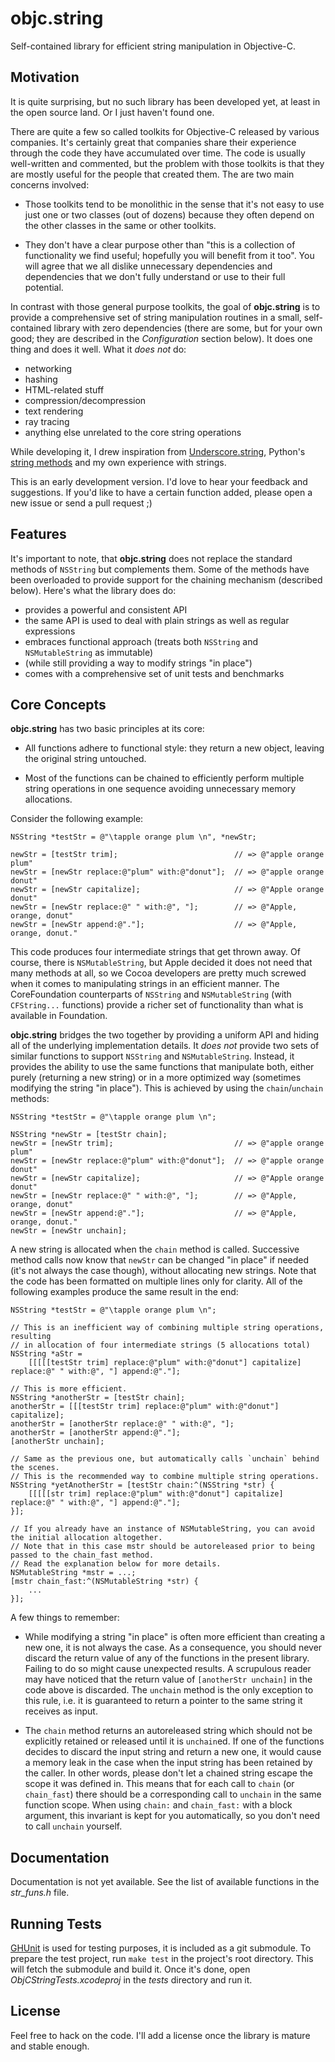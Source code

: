 objc.string
===========

Self-contained library for efficient string manipulation in Objective-C.


## Motivation ##

It is quite surprising, but no such library has been developed yet, at least in the open source land. Or I just haven't found one.

There are quite a few so called toolkits for Objective-C released by various companies. It's certainly great that companies share their experience through the code they have accumulated over time. The code is usually well-written and commented, but the problem with those toolkits is that they are mostly useful for the people that created them. The are two main concerns involved:

* Those toolkits tend to be monolithic in the sense that it's not easy to use just one or two classes (out of dozens) because they often depend on the other classes in the same or other toolkits.

* They don't have a clear purpose other than "this is a collection of functionality we find useful; hopefully you will benefit from it too". You will agree that we all dislike unnecessary dependencies and dependencies that we don't fully understand or use to their full potential.

In contrast with those general purpose toolkits, the goal of **objc.string** is to provide a comprehensive set of string manipulation routines in a small, self-contained library with zero dependencies (there are some, but for your own good; they are described in the _Configuration_ section below). It does one thing and does it well. What it _does not_ do:

* networking
* hashing
* HTML-related stuff
* compression/decompression
* text rendering
* ray tracing
* anything else unrelated to the core string operations

While developing it, I drew inspiration from [Underscore.string][1], Python's [string methods][2] and my own experience with strings.

This is an early development version. I'd love to hear your feedback and suggestions. If you'd like to have a certain function added, please open a new issue or send a pull request ;)

  [1]: https://github.com/epeli/underscore.string
  [2]: http://docs.python.org/library/stdtypes.html#string-methods


## Features ##

It's important to note, that **objc.string** does not replace the standard methods of `NSString` but complements them. Some of the methods have been overloaded to provide support for the chaining mechanism (described below). Here's what the library does do:

* provides a powerful and consistent API
* the same API is used to deal with plain strings as well as regular expressions
* embraces functional approach (treats both `NSString` and `NSMutableString` as immutable)
* (while still providing a way to modify strings "in place")
* comes with a comprehensive set of unit tests and benchmarks


## Core Concepts ##

**objc.string** has two basic principles at its core:

* All functions adhere to functional style: they return a new object, leaving the original string untouched.

* Most of the functions can be chained to efficiently perform multiple string operations in one sequence avoiding unnecessary memory allocations.

Consider the following example:

```objc
NSString *testStr = @"\tapple orange plum \n", *newStr;

newStr = [testStr trim];                          // => @"apple orange plum"
newStr = [newStr replace:@"plum" with:@"donut"];  // => @"apple orange donut"
newStr = [newStr capitalize];                     // => @"Apple orange donut"
newStr = [newStr replace:@" " with:@", "];        // => @"Apple, orange, donut"
newStr = [newStr append:@"."];                    // => @"Apple, orange, donut."
```

This code produces four intermediate strings that get thrown away. Of course, there is `NSMutableString`, but Apple decided it does not need that many methods at all, so we Cocoa developers are pretty much screwed when it comes to manipulating strings in an efficient manner. The CoreFoundation counterparts of `NSString` and `NSMutableString` (with `CFString...` functions) provide a richer set of functionality than what is available in Foundation.

**objc.string** bridges the two together by providing a uniform API and hiding all of the underlying implementation details. It _does not_ provide two sets of similar functions to support `NSString` and `NSMutableString`. Instead, it provides the ability to use the same functions that manipulate both, either purely (returning a new string) or in a more optimized way (sometimes modifying the string "in place"). This is achieved by using the `chain`/`unchain` methods:

```objc
NSString *testStr = @"\tapple orange plum \n";

NSString *newStr = [testStr chain];
newStr = [newStr trim];                           // => @"apple orange plum"
newStr = [newStr replace:@"plum" with:@"donut"];  // => @"apple orange donut"
newStr = [newStr capitalize];                     // => @"Apple orange donut"
newStr = [newStr replace:@" " with:@", "];        // => @"Apple, orange, donut"
newStr = [newStr append:@"."];                    // => @"Apple, orange, donut."
newStr = [newStr unchain];
```

A new string is allocated when the `chain` method is called. Successive method calls now know that `newStr` can be changed "in place" if needed (it's not always the case though), without allocating new strings. Note that the code has been formatted on multiple lines only for clarity. All of the following examples produce the same result in the end:

```objc
NSString *testStr = @"\tapple orange plum \n";

// This is an inefficient way of combining multiple string operations, resulting
// in allocation of four intermediate strings (5 allocations total)
NSString *aStr =
    [[[[[testStr trim] replace:@"plum" with:@"donut"] capitalize] replace:@" " with:@", "] append:@"."];

// This is more efficient.
NSString *anotherStr = [testStr chain];
anotherStr = [[[testStr trim] replace:@"plum" with:@"donut"] capitalize];
anotherStr = [anotherStr replace:@" " with:@", "];
anotherStr = [anotherStr append:@"."];
[anotherStr unchain];

// Same as the previous one, but automatically calls `unchain` behind the scenes.
// This is the recommended way to combine multiple string operations.
NSString *yetAnotherStr = [testStr chain:^(NSString *str) {
    [[[[[str trim] replace:@"plum" with:@"donut"] capitalize] replace:@" " with:@", "] append:@"."];
}];

// If you already have an instance of NSMutableString, you can avoid the initial allocation altogether.
// Note that in this case mstr should be autoreleased prior to being passed to the chain_fast method.
// Read the explanation below for more details.
NSMutableString *mstr = ...;
[mstr chain_fast:^(NSMutableString *str) {
    ...
}];
```

A few things to remember:

* While modifying a string "in place" is often more efficient than creating a new one, it is not always the case. As a consequence, you should never discard the return value of any of the functions in the present library. Failing to do so might cause unexpected results. A scrupulous reader may have noticed that the return value of `[anotherStr unchain]` in the code above is discarded. The `unchain` method is the only exception to this rule, i.e. it is guaranteed to return a pointer to the same string it receives as input.

* The `chain` method returns an autoreleased string which should not be explicitly retained or released until it is `unchain`ed. If one of the functions decides to discard the input string and return a new one, it would cause a memory leak in the case when the input string has been retained by the caller. In other words, please don't let a chained string escape the scope it was defined in. This means that for each call to `chain` (or `chain_fast`) there should be a corresponding call to `unchain` in the same function scope. When using `chain:` and `chain_fast:` with a block argument, this invariant is kept for you automatically, so you don't need to call `unchain` yourself.

## Documentation ##

Documentation is not yet available. See the list of available functions in the _str_funs.h_ file.


## Running Tests ##

[GHUnit][3] is used for testing purposes, it is included as a git submodule. To prepare the test project, run `make test` in the project's root directory. This will fetch the submodule and build it. Once it's done, open _ObjCStringTests.xcodeproj_ in the _tests_ directory and run it.

  [3]: https://github.com/gabriel/gh-unit


## License ##

Feel free to hack on the code. I'll add a license once the library is mature and stable enough.
